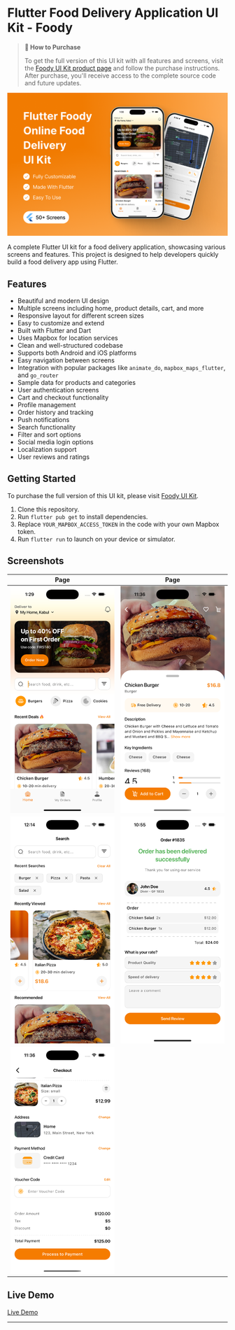 # Flutter Food Delivery Application UI Kit - Foody

> **🛒 How to Purchase**
>
> To get the full version of this UI kit with all features and screens, visit the [Foody UI Kit product page](https://afgprogrammer.com/ui-kits/flutter-online-food-delivery-application-ui-kit) and follow the purchase instructions. After purchase, you'll receive access to the complete source code and future updates.

![Flutter Food Delivery Application UI Kit](assets/screenshots/flutter-foody-ui-kit.png)

A complete Flutter UI kit for a food delivery application, showcasing various screens and features. This project is designed to help developers quickly build a food delivery app using Flutter.

## Features
- Beautiful and modern UI design
- Multiple screens including home, product details, cart, and more
- Responsive layout for different screen sizes
- Easy to customize and extend
- Built with Flutter and Dart
- Uses Mapbox for location services
- Clean and well-structured codebase
- Supports both Android and iOS platforms
- Easy navigation between screens
- Integration with popular packages like `animate_do`, `mapbox_maps_flutter`, and `go_router`
- Sample data for products and categories
- User authentication screens
- Cart and checkout functionality
- Profile management
- Order history and tracking
- Push notifications
- Search functionality
- Filter and sort options
- Social media login options
- Localization support
- User reviews and ratings

## Getting Started
To purchase the full version of this UI kit, please visit [Foody UI Kit](https://afgprogrammer.com/ui-kits/flutter-online-food-delivery-application-ui-kit).

1. Clone this repository.
2. Run `flutter pub get` to install dependencies.
3. Replace `YOUR_MAPBOX_ACCESS_TOKEN` in the code with your own Mapbox token.
4. Run `flutter run` to launch on your device or simulator.

## Screenshots

 | Page | Page
|---|---|
| <img alt="Flutter Food Delivery Application UI Kit" src="assets/screenshots/flutter-foody-home-screen.png" width="400px" /> | <img alt="Flutter Food Delivery Application UI Kit" src="assets/screenshots/flutter-foody-food-screen.png" width="400px" /> |
| <img alt="Flutter Food Delivery Application UI Kit" src="assets/screenshots/flutter-foody-search-screen.png" width="400px" /> | <img alt="Flutter Food Delivery Application UI Kit" src="assets/screenshots/flutter-foody-order-success.png" width="400px" /> |
| <img alt="Flutter Food Delivery Application UI Kit" src="assets/screenshots/flutter-foody-checkout-screen.png" width="400px" /> |


## Live Demo
[Live Demo](https://afgprogrammer.com/ui-kits/flutter-online-food-delivery-application-ui-kit)

---
